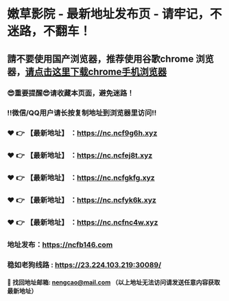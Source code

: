 # 嫩草影院 - 最新地址发布页 - 请牢记，不迷路，不翻车！

## 請不要使用国产浏览器，推荐使用谷歌chrome 浏览器，<a href = "https://www.google.cn/chrome/">请点击这里下载chrome手机浏览器</a>

### :sunglasses:重要提醒:sunglasses:请收藏本页面，避免迷路！
### ‼️微信/QQ用户请长按复制地址到浏览器里访问‼️

### :heart: :point_right: 【最新地址】 ：https://nc.ncf9g6h.xyz
### :heart: :point_right: 【最新地址】 ：https://nc.ncfej8t.xyz
### :heart: :point_right: 【最新地址】 ：https://nc.ncfgkfg.xyz
### :heart: :point_right: 【最新地址】 ：https://nc.ncfyk6k.xyz
### :heart: :point_right: 【最新地址】 ：https://nc.ncfnc4w.xyz

### 地址发布：https://ncfb146.com
### 稳如老狗线路 : https://23.224.103.219:30089/

#### :e-mail: __找回地址邮箱: nengcao@mail.com （以上地址无法访问请发送任意内容获取最新地址）__
